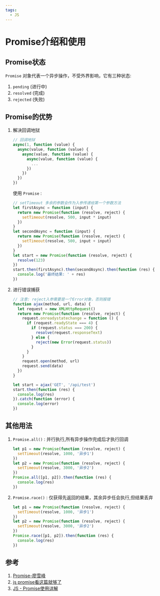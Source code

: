 ```yaml
---
tags:
  - JS
---
```

# Promise介绍和使用

## Promise状态
 `Promise` 对象代表一个异步操作，不受外界影响，它有三种状态:
1. `pending` (进行中)
1. `resolved` (完成)
1. `rejected` (失败)

## Promise的优势
1. 解决回调地狱

    ```js
    // 回调地狱
    async(1, function (value) {
      async(value, function (value) {
        async(value, function (value) {
          async(value, function (value) {
            ...
          })
        })
      })
    })
    ```
    使用 `Promise` :

      ```js
      // setTimeout 多余的参数会作为入参传递给第一个参数方法
      let firstAsync = function (input) {
        return new Promise(function (resolve, reject) {
          setTimeout(resolve, 500, input * input)
        })
      }
      let secondAsync = function (input) {
        return new Promise(function (resolve, reject) {
          setTimeout(resolve, 500, input + input)
        })
      }
      let start = new Promise(function (resolve, reject) {
        resolve(123)
      })
      start.then(firstAsync).then(secondAsync).then(function (res) {
        console.log('最终结果: ' + res)
      })
      ```

1. 进行错误捕获

    ```js
    // 注意: reject入参需要是一个Error对象，否则报错
    function ajax(method, url, data) {
      let request = new XMLHttpRequest()
      return new Promise(function (resolve, reject) {
        request.onreadystatechange = function () {
          if (request.readyState === 4) {
            if (request.status === 200) {
              resolve(request.responseText)
            } else {
              reject(new Error(request.status))
            }
          }
        }
        request.open(method, url)
        request.send(data)
      })
    }

    let start = ajax('GET', '/api/test')
    start.then(function (res) {
      console.log(res)
    }).catch(function (error) {
      console.log(error)
    })
    ```

## 其他用法
1. `Promise.all()` : 并行执行,所有异步操作完成后才执行回调
    ```js
    let p1 = new Promise(function (resolve, reject) {
      setTimeout(resolve, 1000, '异步1')
    })
    let p2 = new Promise(function (resolve, reject) {
      setTimeout(resolve, 3000, '异步2')
    })
    Promise.all([p1, p2]).then(function (res) {
      console.log(res)
    })
    ```
1. `Promise.race()` : 仅获得先返回的结果，其余异步任会执行,但结果丢弃

    ```js
    let p1 = new Promise(function (resolve, reject) {
      setTimeout(resolve, 1000, '异步1')
    })
    let p2 = new Promise(function (resolve, reject) {
      setTimeout(resolve, 3000, '异步2')
    })
    Promise.race([p1, p2]).then(function (res) {
      console.log(res)
    })
    ```

## 参考
1. [Promise-廖雪峰](https://www.liaoxuefeng.com/wiki/1022910821149312/1023024413276544)
1. [js promise看这篇就够了](https://www.cnblogs.com/superSmile/p/8406037.html)
1. [JS - Promise使用详解](https://www.cnblogs.com/sweeeper/p/8442613.html)